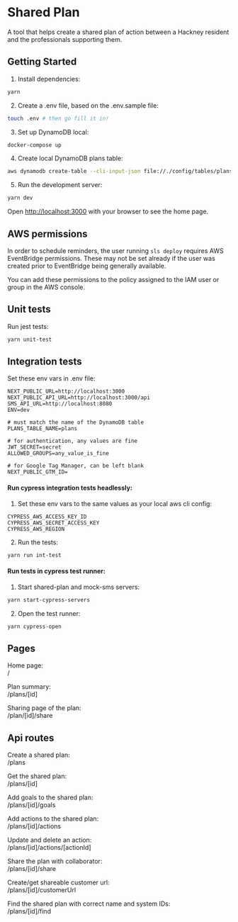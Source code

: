 # Shared Plan
A tool that helps create a shared plan of action between a Hackney resident and the professionals supporting them.

## Getting Started

1. Install dependencies:
  ```bash
  yarn
  ```

2. Create a .env file, based on the .env.sample file:
  ```bash
  touch .env # then go fill it in!
  ```

3. Set up DynamoDB local:
  ```bash
  docker-compose up
  ```

4. Create local DynamoDB plans table:
  ```bash
  aws dynamodb create-table --cli-input-json file://./config/tables/plans.json --endpoint-url http://localhost:8000
  ```

5. Run the development server:
  ```bash
  yarn dev
  ```

Open [http://localhost:3000](http://localhost:3000) with your browser to see the home page.

## AWS permissions

In order to schedule reminders, the user running `sls deploy` requires AWS EventBridge permissions. These may not be set already if the user was created prior to EventBridge being generally available.

You can add these permissions to the policy assigned to the IAM user or group in the AWS console.

## Unit tests

Run jest tests:

```bash
yarn unit-test
```

## Integration tests

Set these env vars in .env file:
```
NEXT_PUBLIC_URL=http://localhost:3000
NEXT_PUBLIC_API_URL=http://localhost:3000/api  SMS_API_URL=http://localhost:8080
ENV=dev

# must match the name of the DynamoDB table
PLANS_TABLE_NAME=plans

# for authentication, any values are fine
JWT_SECRET=secret
ALLOWED_GROUPS=any_value_is_fine

# for Google Tag Manager, can be left blank
NEXT_PUBLIC_GTM_ID=
```

#### Run cypress integration tests headlessly:
1. Set these env vars to the same values as your local aws cli config:
  ```
  CYPRESS_AWS_ACCESS_KEY_ID  
  CYPRESS_AWS_SECRET_ACCESS_KEY  
  CYPRESS_AWS_REGION  
  ```

2. Run the tests:
  ```bash
  yarn run int-test
  ```

#### Run tests in cypress test runner:
1. Start shared-plan and mock-sms servers:
  ```bash
  yarn start-cypress-servers
  ```

2. Open the test runner:
  ```bash
  yarn cypress-open
  ```

## Pages
Home page:  
  /

Plan summary:  
  /plans/[id]

Sharing page of the plan:  
  /plan/[id]/share


## Api routes

Create a shared plan:  
  /plans

Get the shared plan:  
  /plans/[id]

Add goals to the shared plan:  
  /plans/[id]/goals

Add actions to the shared plan:  
  /plans/[id]/actions

Update and delete an action:  
  /plans/[id]/actions/[actionId]

Share the plan with collaborator:  
  /plans/[id]/share

Create/get shareable customer url:  
  /plans/[id]/customerUrl

Find the shared plan with correct name and system IDs:  
  /plans/[id]/find
